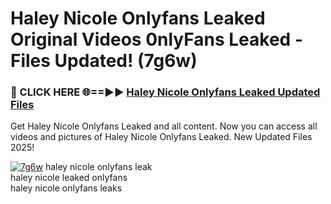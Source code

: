 # Haley Nicole Onlyfans Leaked Original Videos 0nlyFans Leaked - Files Updated! (7g6w)

<h3>🔴 CLICK HERE 🌐==►► <a href="https://tinyurl.com/2jnfzry5" rel="nofollow">Haley Nicole Onlyfans Leaked Updated Files</a></h3>

Get Haley Nicole Onlyfans Leaked and all content. Now you can access all videos and pictures of Haley Nicole Onlyfans Leaked. New Updated Files 2025!

[![7g6w](https://i.imgur.com/GyGTBgg.gif)](https://tinyurl.com/2jnfzry5)
haley nicole onlyfans leak<br>
haley nicole leaked onlyfans<br>
haley nicole onlyfans leaks